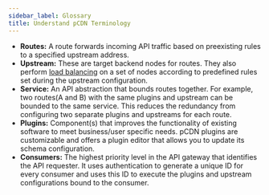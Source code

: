 ```yaml
---
sidebar_label: Glossary
title: Understand pCDN Terminology
---
```


- **Routes:** A route forwards incoming API traffic based on preexisting rules to a specified upstream address. 
- **Upstream:** These are target backend nodes for routes. They also perform [load balancing](./01-getting-started/01-set-up-load-bal.md) on a set of nodes according to predefined rules set during the upstream configuration.
- **Service:** An API abstraction that bounds routes together. For example, two routes(A and B) with the same plugins and upstream can be bounded to the same service. This reduces the redundancy from configuring two separate plugins and upstreams for each route.
- **Plugins:** Component(s) that improves the functionality of existing software to meet business/user specific needs. pCDN plugins are customizable and offers a plugin editor that allows you to update its schema configuration.
- **Consumers:** The highest priority level in the API gateway that identifies the API requester. It uses authentication to generate a unique ID for every consumer and uses this ID to execute the plugins and upstream configurations bound to the consumer.
